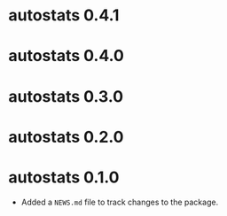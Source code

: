 # autostats 0.4.1

# autostats 0.4.0

# autostats 0.3.0

# autostats 0.2.0

# autostats 0.1.0

* Added a `NEWS.md` file to track changes to the package.
